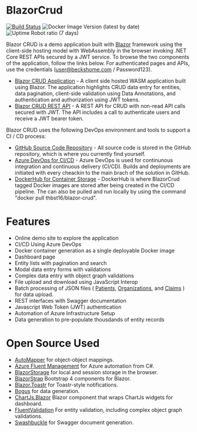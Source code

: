# BlazorCrud
[![Build Status](https://beckshome.visualstudio.com/dotnet-blazor-crud/_apis/build/status/thbst16.dotnet-blazor-crud?branchName=master)](https://beckshome.visualstudio.com/dotnet-blazor-crud/_build/latest?definitionId=10&branchName=master)
![Docker Image Version (latest by date)](https://img.shields.io/docker/v/thbst16/blazor-crud?logo=docker)
![Uptime Robot ratio (7 days)](https://img.shields.io/uptimerobot/ratio/7/m784732895-fc1b844a033d7645bb9eefe9?logo=http)

Blazor CRUD is a demo application built with [Blazor](https://blazor.net) framework using the client-side hosting model with WebAssembly in the browser invoking .NET Core REST APIs secured by a JWT service. To browse the two components of the application, follow the links below. For authenticated pages and APIs, use the credentials (user@beckshome.com / Password123).
* [Blazor CRUD Application](https://becksblazor.azurewebsites.net/) - A client side hosted WASM application built using Blazor. The application highlights CRUD data entry for entities, data pagination, client-side validation using Data Annotations, and authentication and authorization using JWT tokens.
* [Blazor CRUD REST API](https://becksblazor.azurewebsites.net/swagger/index.html) - A REST API for CRUD with non-read API calls secured with JWT. The API includes a call to authenticate users and receive a JWT bearer token.

Blazor CRUD uses the following DevOps environment and tools to support a CI / CD process:
* [GitHub Source Code Repository](https://github.com/thbst16/BlazorCrud) - All source code is stored in the GitHub repository, which is where you currently find yourself.
* [Azure DevOps for CI/CD](https://beckshome.visualstudio.com/BlazorCRUD/_build) - Azure DevOps is used for continunous integration and continuous delivery (CI/CD). Builds and deployments are initiated with every cheackin to the main brach of the solution in GitHub.
* [DockerHub for Container Storage](https://hub.docker.com/r/thbst16/blazor-crud) - DockerHub is where BlazorCrud tagged Docker images are stored after being created in the CI/CD pipeline. The can also be pulled and run locally by using the command "docker pull thbst16/blazor-crud".

# Features

* Online demo site to explore the application
* CI/CD Using Azure DevOps
* Docker container generation as a single deployable Docker image
* Dashboard page
* Entity lists with pagination and search
* Modal data entry forms with validations
* Complex data entry with object graph validations
* File upload and download using JavaScript Interop
* Batch processing of JSON files (
[Patients](https://raw.githubusercontent.com/thbst16/BlazorCrud/master/BlazorCrud.Shared/Data/SampleData/patients.json), 
[Organizations](https://raw.githubusercontent.com/thbst16/BlazorCrud/master/BlazorCrud.Shared/Data/SampleData/organizations.json), and
[Claims](https://raw.githubusercontent.com/thbst16/BlazorCrud/master/BlazorCrud.Shared/Data/SampleData/claims.json)
) for data upload.
* REST interfaces with Swagger documentation
* Javascript Web Token (JWT) authentication
* Automation of Azure Infrastructure Setup
* Data generation to pre-populate thousdands of entity records

# Open Source Used

* [AutoMapper](https://github.com/AutoMapper/AutoMapper) for object-object mappings.
* [Azure Fluent Management](https://github.com/Azure/azure-libraries-for-net) for Azure automation from C#.
* [BlazorStorage](https://github.com/cloudcrate/BlazorStorage) for local and session storage in the browser.
* [BlazorStrap](https://github.com/chanan/BlazorStrap) Bootstrap 4 components for Blazor.
* [Blazor.Toastr](https://github.com/sotsera/sotsera.blazor.toaster) for Toastr-style notifications.
* [Bogus](https://github.com/bchavez/Bogus) for data generation.
* [ChartJs.Blazor](https://github.com/mariusmuntean/ChartJs.Blazor) Blazor component that wraps ChartJs widgets for dashboard.
* [FluentValidation](https://github.com/JeremySkinner/FluentValidation) For entity validation, including complex object graph validations. 
* [Swashbuckle](https://github.com/domaindrivendev/Swashbuckle) for Swagger document generation.